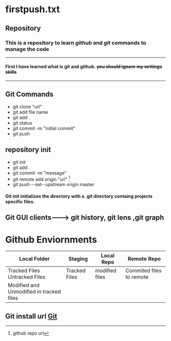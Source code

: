 # firstpush.txt
## Repository 
### This is a repository to learn ***github*** and *git* commands to manage the code     
---
#### First I have learned what is git and github. ~~you should ignore my writings skills~~
***

## Git Commands
- git clone "url"
- git add file name
- git add .
- git status
- git commit -m "initial commit"
- git push

## repository init
* git init
* git add .
* git commit -m "message"
* git remote add origin "url" [^1]
* git push --set--upstream origin master

#### Git init initializes the directory with a .git directory containg projects specific files.

## Git GUI clients---> git history, git lens ,git graph 
[^1]: github repo url

# Github Enviornments
| Local Folder                    | Staging | Local Repo | Remote Repo|
|---------------------------------|---------|------------|------------|
| Tracked Files  Untracked Files  |     Tracked Files    |  modified files          |    Commited files to remote        | 
| Modified and Unmodified in tracked files|

## Git install url [Git]
[Git]: https://www.git-scm.com
